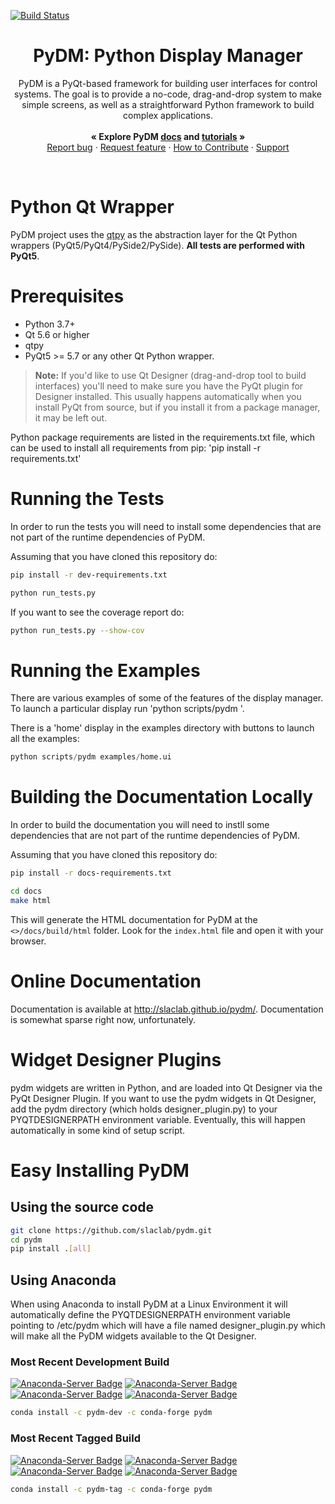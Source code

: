 [![Build Status](https://github.com/slaclab/pydm/actions/workflows/run-tests.yml/badge.svg?branch=master)](https://github.com/slaclab/pydm/actions/workflows/run-tests.yml)

<p align="center">
  <h1 align="center">PyDM: Python Display Manager</h1>

  <p align="center">
    PyDM is a PyQt-based framework for building user interfaces for control systems.
    The goal is to provide a no-code, drag-and-drop system to make simple screens,
    as well as a straightforward Python framework to build complex applications.
    <br>
    <br>
    <strong>« Explore PyDM <a href="https://slaclab.github.io/pydm/">docs</a> and <a href="https://slaclab.github.io/pydm/tutorials/index.html">tutorials</a> »</strong>
    <br>
    <a href="https://github.com/slaclab/pydm/issues/new?template=bug-report.md">Report bug</a>
    ·
    <a href="https://github.com/slaclab/pydm/issues/new?template=feature-request.md&labels=request">Request feature</a>
    ·
    <a href="https://github.com/slaclab/pydm/blob/master/.github/CONTRIBUTING.md">How to Contribute</a>
    ·
    <a href="https://github.com/slaclab/pydm/blob/master/.github/SUPPORT.md">Support</a>
  </p>
</p>

<br>

# Python Qt Wrapper
PyDM project uses the [qtpy](https://github.com/spyder-ide/qtpy)
as the abstraction layer for the Qt Python wrappers (PyQt5/PyQt4/PySide2/PySide).
**All tests are performed with PyQt5**.

# Prerequisites
* Python 3.7+
* Qt 5.6 or higher
* qtpy
* PyQt5 >= 5.7 or any other Qt Python wrapper.
> **Note:**
> If you'd like to use Qt Designer (drag-and-drop tool to build interfaces) you'll
> need to make sure you have the PyQt plugin for Designer installed.  This usually
> happens automatically when you install PyQt from source, but if you install it
> from a package manager, it may be left out.

Python package requirements are listed in the requirements.txt file, which can
be used to install all requirements from pip: 'pip install -r requirements.txt'

# Running the Tests
In order to run the tests you will need to install some dependencies that are
not part of the runtime dependencies of PyDM.

Assuming that you have cloned this repository do:

```bash
pip install -r dev-requirements.txt

python run_tests.py
```

If you want to see the coverage report do:
```bash
python run_tests.py --show-cov
```

# Running the Examples
There are various examples of some of the features of the display manager.
To launch a particular display run 'python scripts/pydm <filename>'.

There is a 'home' display in the examples directory with buttons to launch all
the examples:
```python
python scripts/pydm examples/home.ui
```

# Building the Documentation Locally
In order to build the documentation you will need to instll some dependencies
that are not part of the runtime dependencies of PyDM.

Assuming that you have cloned this repository do:

```bash
pip install -r docs-requirements.txt

cd docs
make html
```

This will generate the HTML documentation for PyDM at the `<>/docs/build/html`
folder. Look for the `index.html` file and open it with your browser.

# Online Documentation

Documentation is available at http://slaclab.github.io/pydm/.  Documentation is
somewhat sparse right now, unfortunately.

# Widget Designer Plugins
pydm widgets are written in Python, and are loaded into Qt Designer via the PyQt
Designer Plugin.
If you want to use the pydm widgets in Qt Designer, add the pydm directory
(which holds designer_plugin.py) to your PYQTDESIGNERPATH environment variable.
Eventually, this will happen automatically in some kind of setup script.

# Easy Installing PyDM
## Using the source code
```sh
git clone https://github.com/slaclab/pydm.git
cd pydm
pip install .[all]
```

## Using Anaconda

When using Anaconda to install PyDM at a Linux Environment it will automatically
define the PYQTDESIGNERPATH environment variable pointing to /etc/pydm which
will have a file named designer_plugin.py which will make all the PyDM widgets
available to the Qt Designer.

### Most Recent Development Build

[![Anaconda-Server Badge](https://anaconda.org/pydm-dev/pydm/badges/installer/conda.svg)](https://conda.anaconda.org/pydm-dev)
[![Anaconda-Server Badge](https://anaconda.org/pydm-dev/pydm/badges/platforms.svg)](https://anaconda.org/pydm-dev/pydm)
[![Anaconda-Server Badge](https://anaconda.org/pydm-dev/pydm/badges/version.svg)](https://anaconda.org/pydm-dev/pydm)
[![Anaconda-Server Badge](https://anaconda.org/pydm-dev/pydm/badges/downloads.svg)](https://anaconda.org/pydm-dev/pydm)


```sh
conda install -c pydm-dev -c conda-forge pydm
```
### Most Recent Tagged Build

[![Anaconda-Server Badge](https://anaconda.org/pydm-tag/pydm/badges/installer/conda.svg)](https://conda.anaconda.org/pydm-tag)
[![Anaconda-Server Badge](https://anaconda.org/pydm-tag/pydm/badges/platforms.svg)](https://anaconda.org/pydm-tag/pydm)
[![Anaconda-Server Badge](https://anaconda.org/pydm-tag/pydm/badges/version.svg)](https://anaconda.org/pydm-tag/pydm)
[![Anaconda-Server Badge](https://anaconda.org/pydm-tag/pydm/badges/downloads.svg)](https://anaconda.org/pydm-tag/pydm)


```sh
conda install -c pydm-tag -c conda-forge pydm
```
